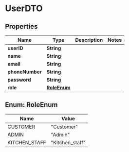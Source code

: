 

# UserDTO


## Properties

| Name | Type | Description | Notes |
|------------ | ------------- | ------------- | -------------|
|**userID** | **String** |  |  |
|**name** | **String** |  |  |
|**email** | **String** |  |  |
|**phoneNumber** | **String** |  |  |
|**password** | **String** |  |  |
|**role** | [**RoleEnum**](#RoleEnum) |  |  |



## Enum: RoleEnum

| Name | Value |
|---- | -----|
| CUSTOMER | &quot;Customer&quot; |
| ADMIN | &quot;Admin&quot; |
| KITCHEN_STAFF | &quot;Kitchen_staff&quot; |



